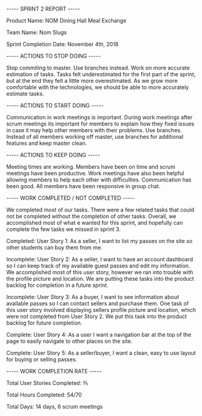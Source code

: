﻿----- SPRINT 2 REPORT -----

Product Name: NOM Dining Hall Meal Exchange

Team Name: Nom Slugs

Sprint Completion Date: November 4th, 2018

----- ACTIONS TO STOP DOING -----

Stop commiting to master. Use branches instead.
Work on more accurate estimation of tasks. Tasks felt underestimated for the first part of the sprint, but at the end they felt a little more overestimated. As we grow more comfortable with the technologies, we should be able to more accurately estimate tasks.

----- ACTIONS TO START DOING -----

Communication in work meetings is important. During work meetings after scrum meetings its important for members to explain how they fixed issues in case it may help other members with their problems.
Use branches. Instead of all members working off master, use branches for additional features and keep master clean.

----- ACTIONS TO KEEP DOING -----

Meeting times are working. Members have been on time and scrum meetings have been productive. Work meetings have also been helpful allowing members to help each other with difficulties. 
Communication has been good. All members have been responsive in group chat.

----- WORK COMPLETED / NOT COMPLETED -----

We completed most of our tasks. There were a few related tasks that could not be completed without the completion of other tasks. Overall, we accomplished most of what e wanted for this sprint, and hopefully can complete the few tasks we missed in sprint 3.

Completed: User Story 1: As a seller, I want to list my passes on the site so other students can buy them from me.

Incomplete: User Story 2: As a seller, I want to have an account dashboard so I can keep track of my available guest passes and edit my information.
We accomplished most of this user story, however we ran into trouble with the profile picture and location. We are putting these tasks into the product backlog for completion in a future sprint.

Incomplete: User Story 3: As a buyer, I want to see information about available passes so I can contact sellers and purchase them.
One task of this user story involved displaying sellers profile picture and location, which were not completed from User Story 2. We put this task into the product backlog for future completion.

Complete: User Story 4: As a user I want a navigation bar at the top of the page to easily navigate to other places on the site.

Complete: User Story 5: As a seller/buyer, I want a clean, easy to use layout for buying or selling passes.

----- WORK COMPLETION RATE -----

Total User Stories Completed: ⅗

Total Hours Completed: 54/70

Total Days: 14 days, 6 scrum meetings



